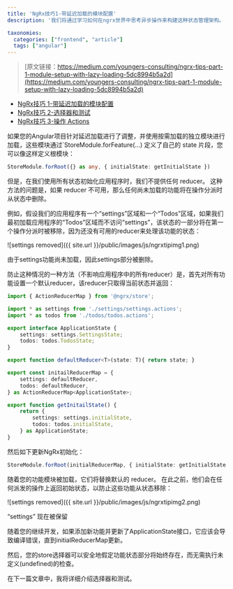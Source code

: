 ```yaml
---
title: 'NgRx技巧1-带延迟加载的模块配置'
description: '我们将通过学习如何在ngrx世界中思考异步操作来构建这种状态管理架构。 将从一些简单的示例开始，最终构建从 @Effects 中获取 Firebase 数据库中的数据'

taxonomies:
  categories: ["frontend", "article"]
  tags: ["angular"]
---
```


> [原文链接：https://medium.com/youngers-consulting/ngrx-tips-part-1-module-setup-with-lazy-loading-5dc8994b5a2d](https://medium.com/youngers-consulting/ngrx-tips-part-1-module-setup-with-lazy-loading-5dc8994b5a2d)

* [NgRx技巧 1-带延迟加载的模块配置](http://aqrun.com/blog/javascript/2018/03/17-NgRx技巧1-带延迟加载的模块配置.html)
* [NgRx技巧 2-选择器和测试](0)
* [NgRx技巧 3-操作 Actions](0)

如果您的Angular项目针对延迟加载进行了调整，并使用按需加载的独立模块进行加载，这些模块通过`StoreModule.forFeature(...) 定义了自己的 state 片段，您可以像这样定义根模块：

```ts
StoreModule.forRoot({} as any, { initialState: getInitialState })
```

但是，在我们使用所有状态初始化应用程序时，我们不提供任何 reducer。 这种方法的问题是，如果 reducer 不可用，那么任何尚未加载的功能将在操作分派时从状态中删除。

例如，假设我们的应用程序有一个“settings”区域和一个“Todos”区域，如果我们最初加载应用程序的“Todos”区域而不访问“settings”，该状态的一部分将在第一个操作分派时被移除，因为还没有可用的reducer来处理该功能的状态：

![settings removed]({{ site.url }}/public/images/js/ngrxtipimg1.png)

由于settings功能尚未加载，因此settings部分被删除。

防止这种情况的一种方法（不影响应用程序中的所有reducer）是，首先对所有功能设置一个默认reducer，该reducer只取得当前状态并返回：

```ts
import { ActionReducerMap } from '@ngrx/store';

import * as settings from './settings/settings.actions';
import * as todos from './todos/todos.actions';

export interface ApplicationState {
    settings: settings.SettingsState;
    todos: todos.TodosState;
}

export function defaultReducer<T>(state: T){ return state; }

export const initailReducerMap = {
    settings: defaultReducer,
    todos: defaultReducer,
} as ActionReducerMap<ApplicationState>;

export function getInitailState() {
    return {
        settings: settings.initialState,
        todos: todos.initialState,
    } as ApplicationState;
}
```

然后如下更新NgRx初始化：

```ts
StoreModule.forRoot(initialReducerMap, { initialState: getInitialState })
```

随着您的功能模块被加载，它们将替换默认的 reducer。 在此之前，他们会在任何派发的操作上返回初始状态，以防止这些功能从状态移除：

![settings removed]({{ site.url }}/public/images/js/ngrxtipimg2.png)

“settings” 现在被保留

随着您的继续开发，如果添加新功能并更新了ApplicationState接口，它应该会导致编译错误，直到initialReducerMap更新。

然后，您的store选择器可以安全地假定功能状态部分将始终存在，而无需执行未定义(undefined)的检查。

在下一篇文章中，我将详细介绍选择器和测试。
